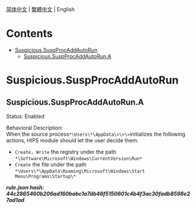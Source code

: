 


  
[简体中文](README.md) | [繁體中文](README_zh_tw.md) | English  
  

Contents
========

* [Suspicious.SuspProcAddAutoRun](#suspicioussuspprocaddautorun)
	* [Suspicious.SuspProcAddAutoRun.A](#suspicioussuspprocaddautoruna)

# Suspicious.SuspProcAddAutoRun

## Suspicious.SuspProcAddAutoRun.A
  
Status: Enabled

Behavioral Description:   
When the source process`*\Users\*\AppData\>\>\>`initializes the following actions, HIPS module should let the user decide them.
- `Create, Write` the registry under the path `*\Software\Microsoft\Windows\CurrentVersion\Run*`
- `Create` the file under the path `*\Users\*\AppData\Roaming\Microsoft\Windows\Start Menu\Programs\Startup\*`
  
***rule.json hash: 44c2865460b206ad160babc1a7db46f5150601c4b4f3ac30fadb8598e27ad1ad***